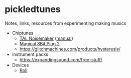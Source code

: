 # pickledtunes
Notes, links, resources from experimenting making musics

- Chiptunes
  - [TAL Noisemaker](https://tal-software.com/products/tal-noisemaker) ([manual](https://tal-software.com//downloads/docs/TAL%20Noisemaker%20User%20Guide%201.0.pdf))
  - [Magical 8Bit Plug 2](http://ymck.net/en/download/magical8bitplug/index.html)
  - https://glitchmachines.com/products/hysteresis/
- Instrument packs
  - https://expandingsound.com/free-stuff/
- Devices
  - [Roli](https://roli.com/)
